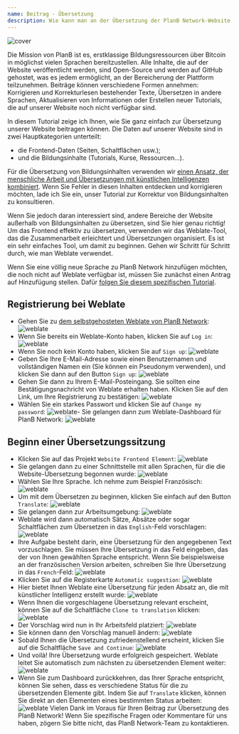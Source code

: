```yaml
---
name: Beitrag - Übersetzung
description: Wie kann man an der Übersetzung der PlanB Network-Website teilnehmen?
---
```

![cover](assets/cover.webp)

Die Mission von PlanB ist es, erstklassige Bildungsressourcen über Bitcoin in möglichst vielen Sprachen bereitzustellen. Alle Inhalte, die auf der Website veröffentlicht werden, sind Open-Source und werden auf GitHub gehostet, was es jedem ermöglicht, an der Bereicherung der Plattform teilzunehmen. Beiträge können verschiedene Formen annehmen: Korrigieren und Korrekturlesen bestehender Texte, Übersetzen in andere Sprachen, Aktualisieren von Informationen oder Erstellen neuer Tutorials, die auf unserer Website noch nicht verfügbar sind.

In diesem Tutorial zeige ich Ihnen, wie Sie ganz einfach zur Übersetzung unserer Website beitragen können. Die Daten auf unserer Website sind in zwei Hauptkategorien unterteilt:
- die Frontend-Daten (Seiten, Schaltflächen usw.);
- und die Bildungsinhalte (Tutorials, Kurse, Ressourcen...).

Für die Übersetzung von Bildungsinhalten verwenden wir [einen Ansatz, der menschliche Arbeit und Übersetzungen mit künstlichen Intelligenzen kombiniert](https://github.com/Asi0Flammeus/LLM-Translator). Wenn Sie Fehler in diesen Inhalten entdecken und korrigieren möchten, lade ich Sie ein, unser Tutorial zur Korrektur von Bildungsinhalten zu konsultieren.

Wenn Sie jedoch daran interessiert sind, andere Bereiche der Website außerhalb von Bildungsinhalten zu übersetzen, sind Sie hier genau richtig! Um das Frontend effektiv zu übersetzen, verwenden wir das Weblate-Tool, das die Zusammenarbeit erleichtert und Übersetzungen organisiert. Es ist ein sehr einfaches Tool, um damit zu beginnen. Gehen wir Schritt für Schritt durch, wie man Weblate verwendet.

Wenn Sie eine völlig neue Sprache zu PlanB Network hinzufügen möchten, die noch nicht auf Weblate verfügbar ist, müssen Sie zunächst einen Antrag auf Hinzufügung stellen. Dafür [folgen Sie diesem spezifischen Tutorial](https://planb.network/tutorials/others/add-new-language-weblate).

## Registrierung bei Weblate

- Gehen Sie zu [dem selbstgehosteten Weblate von PlanB Network](https://weblate.planb.network/):
![weblate](assets/01.webp)
- Wenn Sie bereits ein Weblate-Konto haben, klicken Sie auf `Log in`:
![weblate](assets/02.webp)
- Wenn Sie noch kein Konto haben, klicken Sie auf `Sign up`:
![weblate](assets/03.webp)
- Geben Sie Ihre E-Mail-Adresse sowie einen Benutzernamen und vollständigen Namen ein (Sie können ein Pseudonym verwenden), und klicken Sie dann auf den Button `Sign up`:
![weblate](assets/04.webp)
- Gehen Sie dann zu Ihrem E-Mail-Posteingang. Sie sollten eine Bestätigungsnachricht von Weblate erhalten haben. Klicken Sie auf den Link, um Ihre Registrierung zu bestätigen:
![weblate](assets/05.webp)
- Wählen Sie ein starkes Passwort und klicken Sie auf `Change my password`:
![weblate](assets/06.webp)- Sie gelangen dann zum Weblate-Dashboard für PlanB Network: 
![weblate](assets/07.webp)

## Beginn einer Übersetzungssitzung

- Klicken Sie auf das Projekt `Website Frontend Element`:
![weblate](assets/08.webp)
- Sie gelangen dann zu einer Schnittstelle mit allen Sprachen, für die die Website-Übersetzung begonnen wurde:
![weblate](assets/09.webp)
- Wählen Sie Ihre Sprache. Ich nehme zum Beispiel Französisch:
![weblate](assets/10.webp)
- Um mit dem Übersetzen zu beginnen, klicken Sie einfach auf den Button `Translate`:
![weblate](assets/11.webp)
- Sie gelangen dann zur Arbeitsumgebung:
![weblate](assets/12.webp)
- Weblate wird dann automatisch Sätze, Absätze oder sogar Schaltflächen zum Übersetzen in das `English`-Feld vorschlagen: ![weblate](assets/13.webp)
- Ihre Aufgabe besteht darin, eine Übersetzung für den angegebenen Text vorzuschlagen. Sie müssen Ihre Übersetzung in das Feld eingeben, das der von Ihnen gewählten Sprache entspricht. Wenn Sie beispielsweise an der französischen Version arbeiten, schreiben Sie Ihre Übersetzung in das `French`-Feld: ![weblate](assets/14.webp)
- Klicken Sie auf die Registerkarte `Automatic suggestion`: ![weblate](assets/15.webp)
- Hier bietet Ihnen Weblate eine Übersetzung für jeden Absatz an, die mit künstlicher Intelligenz erstellt wurde: ![weblate](assets/16.webp)
- Wenn Ihnen die vorgeschlagene Übersetzung relevant erscheint, können Sie auf die Schaltfläche `Clone to translation` klicken: ![weblate](assets/17.webp)
- Der Vorschlag wird nun in Ihr Arbeitsfeld platziert: ![weblate](assets/18.webp)
- Sie können dann den Vorschlag manuell ändern: ![weblate](assets/19.webp)
- Sobald Ihnen die Übersetzung zufriedenstellend erscheint, klicken Sie auf die Schaltfläche `Save and Continue`: ![weblate](assets/20.webp)
- Und voilà! Ihre Übersetzung wurde erfolgreich gespeichert. Weblate leitet Sie automatisch zum nächsten zu übersetzenden Element weiter: ![weblate](assets/21.webp)
- Wenn Sie zum Dashboard zurückkehren, das Ihrer Sprache entspricht, können Sie sehen, dass es verschiedene Status für die zu übersetzenden Elemente gibt. Indem Sie auf `Translate` klicken, können Sie direkt an den Elementen eines bestimmten Status arbeiten: ![weblate](assets/22.webp)
Vielen Dank im Voraus für Ihren Beitrag zur Übersetzung des PlanB Network! Wenn Sie spezifische Fragen oder Kommentare für uns haben, zögern Sie bitte nicht, das PlanB Network-Team zu kontaktieren.